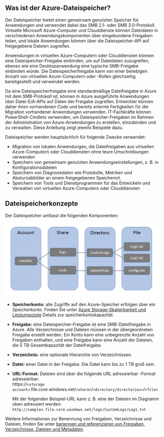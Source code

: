## Was ist der Azure-Dateispeicher?

Der Dateispeicher bietet einen gemeinsam genutzten Speicher für Anwendungen und verwendet dabei das SMB 2.1- oder SMB 3.0-Protokoll. Virtuelle Microsoft Azure-Computer und Clouddienste können Dateidaten in verschiedenen Anwendungskomponenten über eingebundene Freigaben teilen, und lokale Anwendungen können über die Dateispeicher-API auf freigegebene Dateien zugreifen.

Anwendungen in virtuellen Azure-Computern oder Clouddiensten können eine Dateispeicher-Freigabe einbinden, um auf Dateidaten zuzugreifen, ebenso wie eine Desktopanwendung eine typische SMB-Freigabe einbinden würde. Die Dateispeicherfreigabe kann von einer beliebigen Anzahl von virtuellen Azure-Computern oder -Rollen gleichzeitig bereitgestellt und verwendet werden.

Da eine Dateispeicherfreigabe eine standardmäßige Dateifreigabe in Azure mit dem SMB-Protokoll ist, können in Azure ausgeführte Anwendungen über Datei-E/A-APIs auf Daten der Freigabe zugreifen. Entwickler können daher ihren vorhandenen Code und bereits erlernte Fertigkeiten für die Migration vorhandener Anwendungen verwenden. IT-Fachkräfte können PowerShell-Cmdlets verwenden, um Dateispeicher-Freigaben im Rahmen der Administration von Azure-Anwendungen zu erstellen, einzubinden und zu verwalten. Diese Anleitung zeigt jeweils Beispiele dazu.

Dateispeicher werden hauptsächlich für folgende Zwecke verwendet:

- Migration von lokalen Anwendungen, die Dateifreigaben aus virtuellen Azure-Computern oder Clouddiensten ohne teure Umschreibungen verwenden
- Speichern von gemeinsam genutzten Anwendungseinstellungen, z. B. in Konfigurationsdateien
- Speichern von Diagnosedaten wie Protokolle, Metriken und Absturzabbilder an einem freigegebenen Speicherort. 
- Speichern von Tools und Dienstprogrammen für das Entwickeln und Verwalten von virtuellen Azure-Computern oder Clouddiensten

## Dateispeicherkonzepte

Der Dateispeicher umfasst die folgenden Komponenten:

![files-concepts][files-concepts]

-   **Speicherkonto:** alle Zugriffe auf den Azure-Speicher erfolgen
    über ein Speicherkonto. Finden Sie unter [Azure Storage-Skalierbarkeit und Leistungsziele](http://msdn.microsoft.com/library/azure/dn249410.aspx) Details zur speicherkontokapazität.

-   **Freigabe:** eine Dateispeicher-Freigabe ist eine SMB-Dateifreigabe in Azure. 
    Alle Verzeichnisse und Dateien müssen in der übergeordneten Freigabe erstellt werden. Ein Konto kann eine
    unbegrenzte Anzahl von Freigaben enthalten, und eine Freigabe kann eine
    Anzahl der Dateien, die 5 TB Gesamtkapazität der Dateifreigabe.

-   **Verzeichnis:** eine optionale Hierarchie von Verzeichnissen. 

-   **Datei:** einer Datei in der Freigabe. Die Datei kann bis zu 1 TB groß sein.

-   **URL-Format:** Dateien sind über die folgende URL adressierbar
    -Format adressierbar:   
    https://`<storage
    account>`.file.core.windows.net/`<share>`/`<directory/directories>`/`<file>`  
    
    Mit der folgenden Beispiel-URL kann z. B. eine der Dateien im Diagramm oben
    adressiert werden:  
    `http://samples.file.core.windows.net/logs/CustomLogs/Log1.txt`

Weitere Informationen zur Benennung von Freigaben, Verzeichnisse und Dateien, finden Sie unter [benennen und referenzieren von Freigaben, Verzeichnisse, Dateien und Metadaten](http://msdn.microsoft.com/library/azure/dn167011.aspx).

[files-concepts]: ./media/storage-file-concepts-include/files-concepts.png

